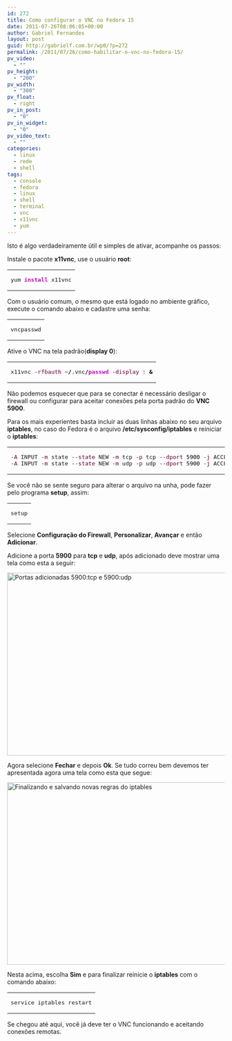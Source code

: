```yaml
---
id: 272
title: Como configurar o VNC no Fedora 15
date: 2011-07-26T08:06:05+00:00
author: Gabriel Fernandes
layout: post
guid: http://gabrielf.com.br/wp0/?p=272
permalink: /2011/07/26/como-habilitar-o-vnc-no-fedora-15/
pv_video:
  - ""
pv_height:
  - "200"
pv_width:
  - "300"
pv_float:
  - right
pv_in_post:
  - "0"
pv_in_widget:
  - "0"
pv_video_text:
  - ""
categories:
  - linux
  - rede
  - shell
tags:
  - console
  - fedora
  - linux
  - shell
  - terminal
  - vnc
  - x11vnc
  - yum
---
```

Isto é algo verdadeiramente útil e simples de ativar, acompanhe os passos:

Instale o pacote **x11vnc**, use o usuário **root**:

<div class="wp_codebox">
  <table>
    <tr id="p27242">
      <td class="code" id="p272code42">
        <pre class="bash" style="font-family:monospace;">yum <span style="color: #c20cb9; font-weight: bold;">install</span> x11vnc</pre>
      </td>
    </tr>
  </table>
</div>

Com o usuário comum, o mesmo que está logado no ambiente gráfico, execute o comando abaixo e cadastre uma senha:

<div class="wp_codebox">
  <table>
    <tr id="p27243">
      <td class="code" id="p272code43">
        <pre class="bash" style="font-family:monospace;">vncpasswd</pre>
      </td>
    </tr>
  </table>
</div>

Ative o VNC na tela padrão(**display 0**): 

<!--more-->

<div class="wp_codebox">
  <table>
    <tr id="p27244">
      <td class="code" id="p272code44">
        <pre class="bash" style="font-family:monospace;">x11vnc <span style="color: #660033;">-rfbauth</span> ~<span style="color: #000000; font-weight: bold;">/</span>.vnc<span style="color: #000000; font-weight: bold;">/</span><span style="color: #c20cb9; font-weight: bold;">passwd</span> <span style="color: #660033;">-display</span> :<span style="color: #000000;"></span> <span style="color: #000000; font-weight: bold;">&</span></pre>
      </td>
    </tr>
  </table>
</div>

Não podemos esquecer que para se conectar é necessário desligar o firewall ou configurar para aceitar conexões pela porta padrão do **VNC 5900**. 

Para os mais experientes basta incluir as duas linhas abaixo no seu arquivo **iptables**, no caso do Fedora é o arquivo **/etc/sysconfig/iptables** e reiniciar o **iptables**:

<div class="wp_codebox">
  <table>
    <tr id="p27245">
      <td class="code" id="p272code45">
        <pre class="bash" style="font-family:monospace;"><span style="color: #660033;">-A</span> INPUT <span style="color: #660033;">-m</span> state <span style="color: #660033;">--state</span> NEW <span style="color: #660033;">-m</span> tcp <span style="color: #660033;">-p</span> tcp <span style="color: #660033;">--dport</span> <span style="color: #000000;">5900</span> <span style="color: #660033;">-j</span> ACCEPT
<span style="color: #660033;">-A</span> INPUT <span style="color: #660033;">-m</span> state <span style="color: #660033;">--state</span> NEW <span style="color: #660033;">-m</span> udp <span style="color: #660033;">-p</span> udp <span style="color: #660033;">--dport</span> <span style="color: #000000;">5900</span> <span style="color: #660033;">-j</span> ACCEPT</pre>
      </td>
    </tr>
  </table>
</div>

Se você não se sente seguro para alterar o arquivo na unha, pode fazer pelo programa **setup**, assim:

<div class="wp_codebox">
  <table>
    <tr id="p27246">
      <td class="code" id="p272code46">
        <pre class="bash" style="font-family:monospace;">setup</pre>
      </td>
    </tr>
  </table>
</div>

Selecione **Configuração do Firewall**, **Personalizar**, **Avançar** e então **Adicionar**.
  
Adicione a porta **5900** para **tcp** e **udp**, após adicionado deve mostrar uma tela como esta a seguir:

[<img src="https://i1.wp.com/farm7.staticflickr.com/6139/5978056113_e9a70b039b_z.jpg?resize=640%2C423&#038;ssl=1" alt="Portas adicionadas 5900:tcp e 5900:udp" width="640" height="423" data-recalc-dims="1" />](http://www.flickr.com/photos/nayamonia/5978056113/)

Agora selecione **Fechar** e depois **Ok**. Se tudo correu bem devemos ter apresentada agora uma tela como esta que segue:

[<img src="https://i2.wp.com/farm7.staticflickr.com/6137/5978056121_e8f8bf440c_z.jpg?resize=640%2C422&#038;ssl=1" alt="Finalizando e salvando novas regras do iptables" width="640" height="422" data-recalc-dims="1" />](http://www.flickr.com/photos/nayamonia/5978056121/)

Nesta acima, escolha **Sim** e para finalizar reinicie o **iptables** com o comando abaixo:

<div class="wp_codebox">
  <table>
    <tr id="p27247">
      <td class="code" id="p272code47">
        <pre class="bash" style="font-family:monospace;">service iptables restart</pre>
      </td>
    </tr>
  </table>
</div>

Se chegou até aqui, você já deve ter o VNC funcionando e aceitando conexões remotas.